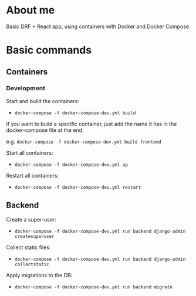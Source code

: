 # About me
Basic DRF + React app, using containers with Docker and Docker Compose.

# Basic commands

## Containers
### Development
Start and build the containers:

- `docker-compose -f docker-compose-dev.yml build`

If you want to build a specific container, just add the name it has in the docker-compose file at the end. 

e.g. `docker-compose -f docker-compose-dev.yml build frontend`

Start all containers:

- `docker-compose -f docker-compose-dev.yml up`

Restart all containers:

- `docker-compose -f docker-compose-dev.yml restart`

## Backend
Create a super-user:

- `docker-compose -f docker-compose-dev.yml run backend django-admin createsuperuser`

Collect static files:

- `docker-compose -f docker-compose-dev.yml run backend django-admin collectstatic`

Apply migrations to the DB:

- `docker-compose -f docker-compose-dev.yml run backend migrate`
